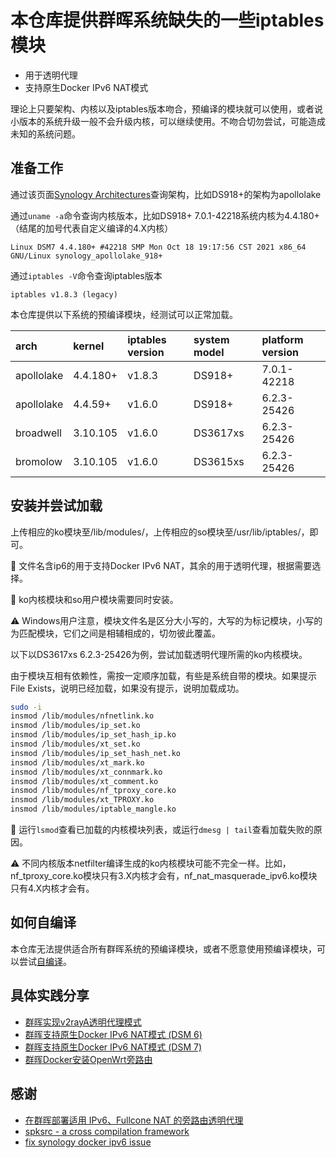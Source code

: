 # 本仓库提供群晖系统缺失的一些iptables模块

* 用于透明代理
* 支持原生Docker IPv6 NAT模式

理论上只要架构、内核以及iptables版本吻合，预编译的模块就可以使用，或者说小版本的系统升级一般不会升级内核，可以继续使用。不吻合切勿尝试，可能造成未知的系统问题。

## 准备工作

通过该页面[Synology Architectures](https://github.com/SynoCommunity/spksrc/wiki/Synology-and-SynoCommunity-Package-Architectures)查询架构，比如DS918+的架构为apollolake

通过`uname -a`命令查询内核版本，比如DS918+ 7.0.1-42218系统内核为4.4.180+（结尾的加号代表自定义编译的4.X内核）

```text
Linux DSM7 4.4.180+ #42218 SMP Mon Oct 18 19:17:56 CST 2021 x86_64 GNU/Linux synology_apollolake_918+
```

通过`iptables -V`命令查询iptables版本

```text
iptables v1.8.3 (legacy)
```

本仓库提供以下系统的预编译模块，经测试可以正常加载。

| arch       | kernel   | iptables version | system model | platform version |
| :--------- | :------- | :--------------- | :----------- | :--------------- |
| apollolake | 4.4.180+ | v1.8.3           | DS918+       | 7.0.1-42218      |
| apollolake | 4.4.59+  | v1.6.0           | DS918+       | 6.2.3-25426      |
| broadwell  | 3.10.105 | v1.6.0           | DS3617xs     | 6.2.3-25426      |
| bromolow   | 3.10.105 | v1.6.0           | DS3615xs     | 6.2.3-25426      |

## 安装并尝试加载

上传相应的ko模块至/lib/modules/，上传相应的so模块至/usr/lib/iptables/，即可。

📝 文件名含ip6的用于支持Docker IPv6 NAT，其余的用于透明代理，根据需要选择。

📝 ko内核模块和so用户模块需要同时安装。

⚠️ Windows用户注意，模块文件名是区分大小写的，大写的为标记模块，小写的为匹配模块，它们之间是相辅相成的，切勿彼此覆盖。

以下以DS3617xs 6.2.3-25426为例，尝试加载透明代理所需的ko内核模块。

由于模块互相有依赖性，需按一定顺序加载，有些是系统自带的模块。如果提示File Exists，说明已经加载，如果没有提示，说明加载成功。

```bash
sudo -i
insmod /lib/modules/nfnetlink.ko
insmod /lib/modules/ip_set.ko
insmod /lib/modules/ip_set_hash_ip.ko
insmod /lib/modules/xt_set.ko
insmod /lib/modules/ip_set_hash_net.ko
insmod /lib/modules/xt_mark.ko
insmod /lib/modules/xt_connmark.ko
insmod /lib/modules/xt_comment.ko
insmod /lib/modules/nf_tproxy_core.ko
insmod /lib/modules/xt_TPROXY.ko
insmod /lib/modules/iptable_mangle.ko
```

📝 运行`lsmod`查看已加载的内核模块列表，或运行`dmesg | tail`查看加载失败的原因。

⚠️ 不同内核版本netfilter编译生成的ko内核模块可能不完全一样。比如，nf_tproxy_core.ko模块只有3.X内核才会有，nf_nat_masquerade_ipv6.ko模块只有4.X内核才会有。

## 如何自编译

本仓库无法提供适合所有群晖系统的预编译模块，或者不愿意使用预编译模块，可以尝试[自编译](BUILD.md)。

## 具体实践分享

* [群晖实现v2rayA透明代理模式](usage/v2raya-transparent-proxy.md)
* [群晖支持原生Docker IPv6 NAT模式 (DSM 6)](usage/docker-ipv6-nat-dsm6.md)
* [群晖支持原生Docker IPv6 NAT模式 (DSM 7)](usage/docker-ipv6-nat-dsm7.md)
* [群晖Docker安装OpenWrt旁路由](usage/docker-openwrt-transparent-proxy.md)

## 感谢

* [在群晖部署适用 IPv6、Fullcone NAT 的旁路由透明代理](https://blog.kaaass.net/archives/1576)
* [spksrc - a cross compilation framework](https://github.com/SynoCommunity/spksrc)
* [fix synology docker ipv6 issue](https://github.com/wangliangliang2/fix_synology_docker_ipv6)

